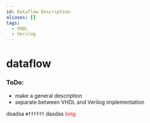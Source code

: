 ```yaml
---
id: Dataflow Description
aliases: []
tags:
  - VHDL
  - Verilog
---
```


# dataflow

### ToDo:
 - make a general description 
 - separate between VHDL and Verilog implementation

dsadsa `#ffffff` dasdas
<span style='color: red;'>long</span> 

